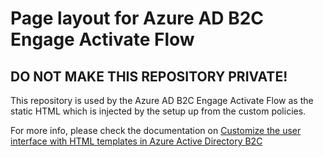 # Page layout for Azure AD B2C Engage Activate Flow

## DO NOT MAKE THIS REPOSITORY PRIVATE!

This repository is used by the Azure AD B2C Engage Activate Flow as the static HTML which is injected by the setup up from the custom policies.

For more info, please check the documentation on [Customize the user interface with HTML templates in Azure Active Directory B2C](https://learn.microsoft.com/en-us/azure/active-directory-b2c/customize-ui-with-html?pivots=b2c-custom-policy)
